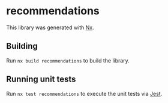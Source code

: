 # recommendations

This library was generated with [Nx](https://nx.dev).

## Building

Run `nx build recommendations` to build the library.

## Running unit tests

Run `nx test recommendations` to execute the unit tests via [Jest](https://jestjs.io).
